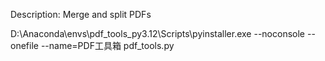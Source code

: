 <!--
 * @Description: 
 * @Author: Damocles_lin
 * @Date: 2025-07-30 14:36:27
 * @LastEditTime: 2025-07-30 14:43:08
 * @LastEditors: Damocles_lin
-->
Description: Merge and split PDFs


D:\Anaconda\envs\pdf_tools_py3.12\Scripts\pyinstaller.exe --noconsole --onefile --name=PDF工具箱 pdf_tools.py